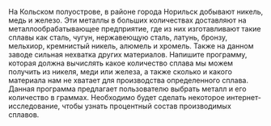 На Кольском полуострове, в районе города Норильск добывают никель, медь и железо. Эти металлы в больших количествах доставляют  на металлообрабатывающее предприятие, где из них изготавливают такие сплавы как сталь, чугун, нержавеющую сталь, латунь, бронзу, мельхиор, кремнистый никель, алюмель и хромель. Также на данном заводе сильная нехватка других материалов. Напишите программу, которая должна вычислять какое количество сплава мы можем получить из никеля, меди или железа, а также сколько и какого материала нам не хватает для производства определенного сплава. Данная программа предлагает пользователю выбрать металл и его количество в граммах. Необходимо будет сделать некоторое интернет-исследование, чтобы узнать процентный состав производимых сплавов.
